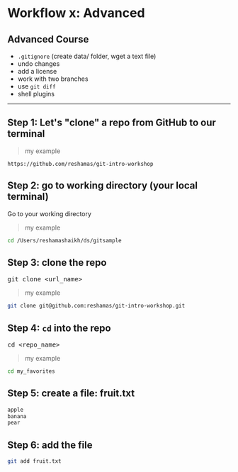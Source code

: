# Workflow x:  Advanced

## Advanced Course
- `.gitignore` (create data/ folder, wget a text file)
- undo changes
- add a license
- work with two branches
- use `git diff`
- shell plugins




---

## Step 1: Let's "clone" a repo from GitHub to our terminal

>my example  
```text
https://github.com/reshamas/git-intro-workshop
```

## Step 2:  go to working directory (your local terminal)
Go to your working directory  
>my example
```bash
cd /Users/reshamashaikh/ds/gitsample
```


## Step 3:  clone the repo  
<kbd> git clone <url_name> </kbd> 
>my example
```bash
git clone git@github.com:reshamas/git-intro-workshop.git
```
  
## Step 4:  `cd` into the repo
<kbd> cd <repo_name> </kbd>
>my example
```bash
cd my_favorites
```

## Step 5:  create a file: fruit.txt
```txt
apple
banana
pear
```

## Step 6:  add the file
```bash
git add fruit.txt
```
